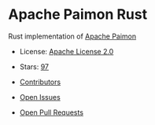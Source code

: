 # Apache Paimon Rust

Rust implementation of [Apache Paimon](https://paimon.apache.org/)


- License: [Apache License 2.0](https://spdx.org/licenses/Apache-2.0.html)
- Stars: [97](https://github.com/apache/paimon-rust/stargazers)


- [Contributors](https://github.com/apache/paimon-rust/graphs/contributors)
- [Open Issues](https://github.com/apache/paimon-rust/issues?q=sort%3Aupdated-desc+is%3Aissue+is%3Aopen)
- [Open Pull Requests](https://github.com/apache/paimon-rust/pulls?q=sort%3Aupdated-desc+is%3Apr+is%3Aopen)
